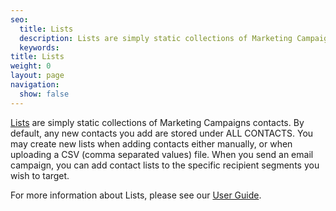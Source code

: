 ```yaml
---
seo:
  title: Lists
  description: Lists are simply static collections of Marketing Campaigns contacts.
  keywords: 
title: Lists
weight: 0
layout: page
navigation:
  show: false
---
```


[Lists]({{root_url}}/User_Guide/Marketing_Campaigns/lists.html) are simply static collections of Marketing Campaigns contacts. By default, any new contacts you add are stored under ALL CONTACTS. You may create new lists when adding contacts either manually, or when uploading a CSV (comma separated values) file. When you send an email campaign, you can add contact lists to the specific recipient segments you wish to target.

For more information about Lists, please see our [User Guide]({{root_url}}/User_Guide/Marketing_Campaigns/lists.html).